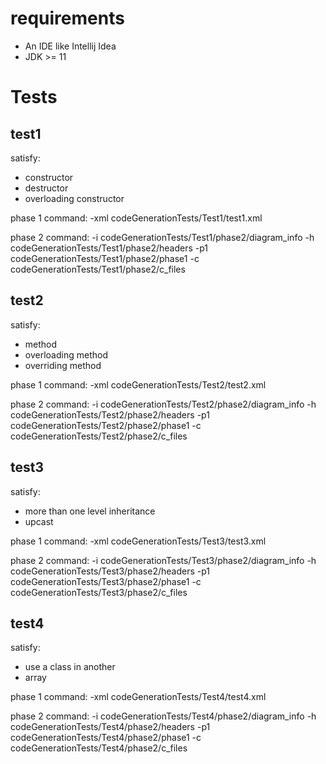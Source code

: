 # requirements
- An IDE like Intellij Idea
- JDK >= 11

# Tests

## test1

satisfy:
- constructor
- destructor
- overloading constructor

phase 1 command: -xml codeGenerationTests/Test1/test1.xml

phase 2 command: -i codeGenerationTests/Test1/phase2/diagram_info -h codeGenerationTests/Test1/phase2/headers -p1 codeGenerationTests/Test1/phase2/phase1 -c codeGenerationTests/Test1/phase2/c_files


## test2

satisfy:
- method
- overloading method
- overriding method

phase 1 command: -xml codeGenerationTests/Test2/test2.xml

phase 2 command: -i codeGenerationTests/Test2/phase2/diagram_info -h codeGenerationTests/Test2/phase2/headers -p1 codeGenerationTests/Test2/phase2/phase1 -c codeGenerationTests/Test2/phase2/c_files

## test3

satisfy:
- more than one level inheritance
- upcast

phase 1 command: -xml codeGenerationTests/Test3/test3.xml

phase 2 command: -i codeGenerationTests/Test3/phase2/diagram_info -h codeGenerationTests/Test3/phase2/headers -p1 codeGenerationTests/Test3/phase2/phase1 -c codeGenerationTests/Test3/phase2/c_files

## test4

satisfy:
- use a class in another
- array

phase 1 command: -xml codeGenerationTests/Test4/test4.xml

phase 2 command: -i codeGenerationTests/Test4/phase2/diagram_info -h codeGenerationTests/Test4/phase2/headers -p1 codeGenerationTests/Test4/phase2/phase1 -c codeGenerationTests/Test4/phase2/c_files
